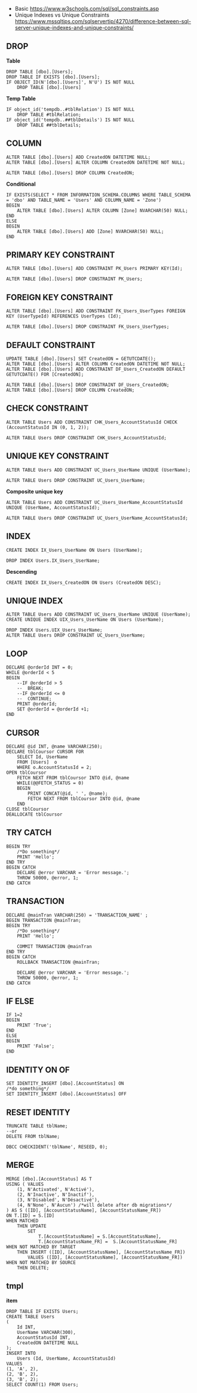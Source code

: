 - Basic https://www.w3schools.com/sql/sql_constraints.asp
- Unique Indexes vs Unique Constraints https://www.mssqltips.com/sqlservertip/4270/difference-between-sql-server-unique-indexes-and-unique-constraints/


## DROP
**Table**
```
DROP TABLE [dbo].[Users];
DROP TABLE IF EXISTS [dbo].[Users];
IF OBJECT_ID(N'[dbo].[Users]', N'U') IS NOT NULL
	DROP TABLE [dbo].[Users]
```
**Temp Table**
```
IF object_id('tempdb..#tblRelation') IS NOT NULL
    DROP TABLE #tblRelation;
IF object_id('tempdb..##tblDetails') IS NOT NULL
    DROP TABLE ##tblDetails;
```

## COLUMN
```
ALTER TABLE [dbo].[Users] ADD CreatedON DATETIME NULL;
ALTER TABLE [dbo].[Users] ALTER COLUMN CreatedON DATETIME NOT NULL;

ALTER TABLE [dbo].[Users] DROP COLUMN CreatedON;
```

**Conditional**
```
IF EXISTS(SELECT * FROM INFORMATION_SCHEMA.COLUMNS WHERE TABLE_SCHEMA = 'dbo' AND TABLE_NAME = 'Users' AND COLUMN_NAME = 'Zone')
BEGIN
	ALTER TABLE [dbo].[Users] ALTER COLUMN [Zone] NVARCHAR(50) NULL;
END
ELSE
BEGIN
	ALTER TABLE [dbo].[Users] ADD [Zone] NVARCHAR(50) NULL;
END
```

## PRIMARY KEY CONSTRAINT
```
ALTER TABLE [dbo].[Users] ADD CONSTRAINT PK_Users PRIMARY KEY(Id);

ALTER TABLE [dbo].[Users] DROP CONSTRAINT PK_Users;
```

## FOREIGN KEY CONSTRAINT
```
ALTER TABLE [dbo].[Users] ADD CONSTRAINT FK_Users_UserTypes FOREIGN KEY (UserTypeId) REFERENCES UserTypes (Id);

ALTER TABLE [dbo].[Users] DROP CONSTRAINT FK_Users_UserTypes;
```

## DEFAULT CONSTRAINT
```
UPDATE TABLE [dbo].[Users] SET CreatedON = GETUTCDATE();
ALTER TABLE [dbo].[Users] ALTER COLUMN CreatedON DATETIME NOT NULL;
ALTER TABLE [dbo].[Users] ADD CONSTRAINT DF_Users_CreatedON DEFAULT GETUTCDATE() FOR [CreatedON];

ALTER TABLE [dbo].[Users] DROP CONSTRAINT DF_Users_CreatedON;
ALTER TABLE [dbo].[Users] DROP COLUMN CreatedON;
```

## CHECK CONSTRAINT
```
ALTER TABLE Users ADD CONSTRAINT CHK_Users_AccountStatusId CHECK (AccountStatusId IN (0, 1, 2));

ALTER TABLE Users DROP CONSTRAINT CHK_Users_AccountStatusId;
```

## UNIQUE KEY CONSTRAINT
```
ALTER TABLE Users ADD CONSTRAINT UC_Users_UserName UNIQUE (UserName);

ALTER TABLE Users DROP CONSTRAINT UC_Users_UserName;
```
**Composite unique key**
```
ALTER TABLE Users ADD CONSTRAINT UC_Users_UserName_AccountStatusId UNIQUE (UserName, AccountStatusId);

ALTER TABLE Users DROP CONSTRAINT UC_Users_UserName_AccountStatusId;
```

## INDEX
```
CREATE INDEX IX_Users_UserName ON Users (UserName);

DROP INDEX Users.IX_Users_UserName;
```
**Descending**
```
CREATE INDEX IX_Users_CreatedON ON Users (CreatedON DESC);
```



## UNIQUE INDEX
```
ALTER TABLE Users ADD CONSTRAINT UC_Users_UserName UNIQUE (UserName);
CREATE UNIQUE INDEX UIX_Users_UserName ON Users (UserName);

DROP INDEX Users.UIX_Users_UserName;
ALTER TABLE Users DROP CONSTRAINT UC_Users_UserName;
```

## LOOP
```
DECLARE @orderId INT = 0;
WHILE @orderId < 5
BEGIN
	--IF @orderId > 5
	--	BREAK;
	--IF @orderId <= 0
	--	CONTINUE;
	PRINT @orderId;
	SET @orderId = @orderId +1;
END
```

## CURSOR
```
DECLARE @id INT, @name VARCHAR(250);
DECLARE tblCoursor CURSOR FOR
	SELECT Id, UserName
	FROM [Users]  o
	WHERE o.AccountStatusId = 2;
OPEN tblCoursor
	FETCH NEXT FROM tblCoursor INTO @id, @name
	WHILE(@@FETCH_STATUS = 0)
	BEGIN
		PRINT CONCAT(@id, ' ', @name);
		FETCH NEXT FROM tblCoursor INTO @id, @name
	END
CLOSE tblCoursor
DEALLOCATE tblCoursor
```

## TRY CATCH
```
BEGIN TRY
	/*Do something*/
	PRINT 'Hello';
END TRY
BEGIN CATCH
	DECLARE @error VARCHAR = 'Error message.';
	THROW 50000, @error, 1;  
END CATCH
```

## TRANSACTION
```
DECLARE @mainTran VARCHAR(250) = 'TRANSACTION_NAME' ;
BEGIN TRANSACTION @mainTran;
BEGIN TRY
	/*Do something*/
	PRINT 'Hello';

	COMMIT TRANSACTION @mainTran
END TRY
BEGIN CATCH
	ROLLBACK TRANSACTION @mainTran;

	DECLARE @error VARCHAR = 'Error message.';
	THROW 50000, @error, 1;   
END CATCH
```

## IF ELSE
```
IF 1=2
BEGIN
	PRINT 'True';
END
ELSE
BEGIN
	PRINT 'False';
END
```

## IDENTITY ON OF
```
SET IDENTITY_INSERT [dbo].[AccountStatus] ON 
/*do something*/
SET IDENTITY_INSERT [dbo].[AccountStatus] OFF
```

## RESET IDENTITY
```
TRUNCATE TABLE tblName;
--or
DELETE FROM tblName;

DBCC CHECKIDENT('tblName', RESEED, 0);
```

## MERGE
```
MERGE [dbo].[AccountStatus] AS T
USING ( VALUES 
	(1, N'Activated', N'Activé'),
	(2, N'Inactive', N'Inactif'),
	(3, N'Disabled', N'Désactivé'),
	(4, N'None', N'Aucun') /*will delete after db migrations*/
) AS S ([ID], [AccountStatusName], [AccountStatusName_FR])
ON T.[ID] = S.[ID]
WHEN MATCHED
    THEN UPDATE 
        SET 
            T.[AccountStatusName] = S.[AccountStatusName],
            T.[AccountStatusName_FR] =  S.[AccountStatusName_FR]
WHEN NOT MATCHED BY TARGET
    THEN INSERT ([ID], [AccountStatusName], [AccountStatusName_FR])
        VALUES ([ID], [AccountStatusName], [AccountStatusName_FR])
WHEN NOT MATCHED BY SOURCE
    THEN DELETE;
```


## tmpl
**item**
```
DROP TABLE IF EXISTS Users;
CREATE TABLE Users
(
	Id INT,
	UserName VARCHAR(300),
	AccountStatusId INT,
	CreatedON DATETIME NULL
);
INSERT INTO 
	Users (Id, UserName, AccountStatusId)
VALUES 
(1, 'A', 2),
(2, 'B', 2),
(3, 'B', 2);
SELECT COUNT(1) FROM Users;
```
